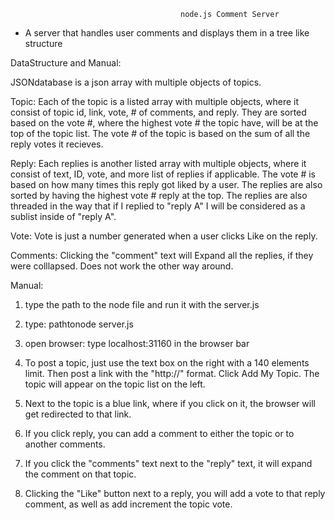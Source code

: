                                           node.js Comment Server
      

- A server that handles user comments and displays them in a tree like structure







DataStructure and Manual:

JSONdatabase is a json array with multiple objects of topics.

Topic:
Each of the topic is a listed array with multiple objects, where it consist of topic id, link, vote, # of comments, and reply. They are sorted based on the vote #, where the highest vote # the topic have, will be at the top of the topic list. The vote # of the topic is based on the sum of all the reply votes it recieves.

Reply: 
Each replies is another listed array with multiple objects, where it consist of text, ID, vote, and more list of replies if applicable. The vote # is based on how many times this reply got liked by a user. The replies are also sorted by having the highest vote # reply at the top. The replies are also threaded in the way that if I replied to "reply A" I will be considered as a sublist inside of "reply A".

Vote:
Vote is just a number generated when a user clicks Like on the reply.

Comments: 
Clicking the "comment" text will Expand all the replies, if they were colllapsed. Does not work the other way around.


Manual:

1) type the path to the node file and run it with the server.js
2) type: pathtonode server.js
3) open browser: type localhost:31160 in the browser bar

4) To post a topic, just use the text box on the right with a 140 elements limit. Then post a link with the "http://" format. Click Add My Topic. The topic will appear on the topic list on the left.
5) Next to the topic is a blue link, where if you click on it, the browser will get redirected to that link.

6) If you click reply, you can add a comment to either the topic or to another comments.
7) If you click the "comments" text next to the "reply" text, it will  expand the comment on that topic.
8) Clicking the "Like" button next to a reply, you will add a vote to that reply comment, as well as add increment the topic vote.

